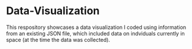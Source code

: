 # Data-Visualization
This respository showcases a data visualization I coded using information from an existing JSON file, which included data on indviduals currently in space (at the time the data was collected). 
